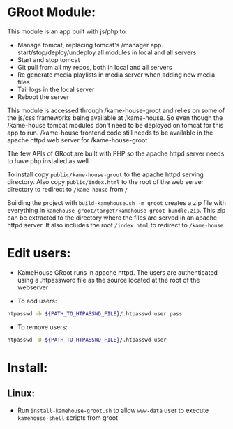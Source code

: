 # GRoot Module:

This module is an app built with js/php to:

* Manage tomcat, replacing tomcat's /manager app. start/stop/deploy/undeploy all modules in local and all servers
* Start and stop tomcat
* Git pull from all my repos, both in local and all servers
* Re generate media playlists in media server when adding new media files
* Tail logs in the local server
* Reboot the server

This module is accessed through /kame-house-groot and relies on some of the js/css frameworks being available at /kame-house. So even though the /kame-house tomcat modules don't need to be deployed on tomcat for this app to run. /kame-house frontend code still needs to be available in the apache httpd web server for /kame-house-groot

The few APIs of GRoot are built with PHP so the apache httpd server needs to have php installed as well.

To install copy `public/kame-house-groot` to the apache httpd serving directory. 
Also copy `public/index.html` to the root of the web server directory to redirect to `/kame-house` from `/`

Building the project with `build-kamehouse.sh -m groot` creates a zip file with everything in `kamehouse-groot/target/kamehouse-groot-bundle.zip`. 
This zip can be extracted to the directory where the files are served in an apache httpd server.
It also includes the root `/index.html` to redirect to `/kame-house`

# Edit users:

- KameHouse GRoot runs in apache httpd. The users are authenticated using a .htpassword file as the source located at the root of the webserver

- To add users:
```sh
htpasswd -b ${PATH_TO_HTPASSWD_FILE}/.htpasswd user pass
```

- To remove users:
```sh
htpasswd -D ${PATH_TO_HTPASSWD_FILE}/.htpasswd user
```

# Install:

## Linux:

- Run `install-kamehouse-groot.sh` to allow `www-data` user to execute `kamehouse-shell` scripts from groot
